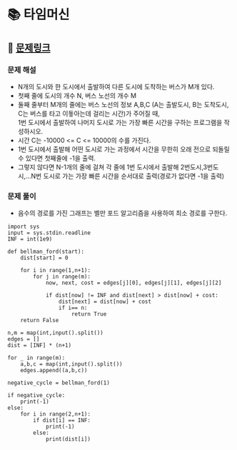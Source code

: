 
# 📚 타임머신

## 📌 [문제링크](https://www.acmicpc.net/problem/11657)

### 문제 해설

- N개의 도시와 한 도시에서 출발하여 다른 도시에 도착하는 버스가 M개 있다.
- 첫째 줄에 도시의 개수 N, 버스 노선의 개수 M
- 둘째 줄부터 M개의 줄에는 버스 노선의 정보 A,B,C (A는 출발도시, B는 도착도시, C는 버스를 타고 이돟아는데 걸리는 시간)가 주어질 때,  
1번 도시에서 출발하여 나머지 도시로 가는 가장 빠른 시간을 구하는 프로그램을 작성하시오.
- 시간 C는 -10000 <= C <= 10000의 수를 가진다.
- 1번 도시에서 출발해 어떤 도시로 가는 과정에서 시간을 무한히 오래 전으로 되돌릴 수 있다면 첫째줄에 -1을 출력.
- 그렇지 않다면 N-1개의 줄에 걸쳐 각 줄에 1번 도시에서 출발해 2번도시,3번도시,...N번 도시로 가는 가장 빠른 시간을 순서대로 출력(경로가 없다면 -1을 출력) 

### 문제 풀이

- 음수의 경로를 가진 그래프는 벨만 포드 알고리즘을 사용하여 최소 경로를 구한다.

```
import sys
input = sys.stdin.readline
INF = int(1e9)

def bellman_ford(start):
    dist[start] = 0
    
    for i in range(1,n+1):
        for j in range(m):
            now, next, cost = edges[j][0], edges[j][1], edges[j][2]
            
            if dist[now] != INF and dist[next] > dist[now] + cost:
                dist[next] = dist[now] + cost
                if i== n:
                    return True
    return False

n,m = map(int,input().split())
edges = []
dist = [INF] * (n+1)

for _ in range(m):
    a,b,c = map(int,input().split())
    edges.append((a,b,c))

negative_cycle = bellman_ford(1)

if negative_cycle:
    print(-1)
else:
    for i in range(2,n+1):
        if dist[i] == INF:
            print(-1)
        else:
            print(dist[i])
```
